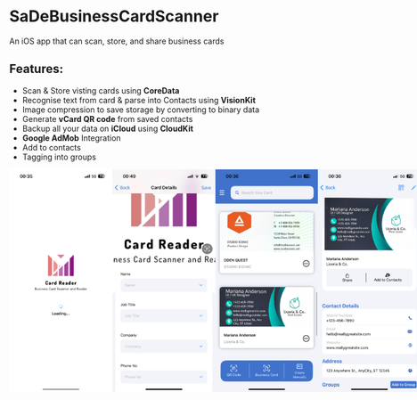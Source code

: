 # SaDeBusinessCardScanner
An iOS app that can scan, store, and share business cards

## Features:
- Scan & Store visting cards using **CoreData**
- Recognise text from card & parse into Contacts using **VisionKit**
- Image compression to save storage by converting to binary data
- Generate **vCard QR code** from saved contacts
- Backup all your data on **iCloud** using **CloudKit**
- **Google AdMob** Integration
- Add to contacts 
- Tagging into groups


<div style="display: flex; justify-content: space-between; align-items: center;">
    <img src="IMG_5758.png" alt="Alt text for Image 1" height = 400px>
    <img src="IMG_5762.png" alt="Alt text for Image 2" height = 400px>
    <img src="IMG_5759.png" alt="Alt text for Image 2" height = 400px>
    <img src="IMG_5761.png" alt="Alt text for Image 2" height = 400px>
</div>



